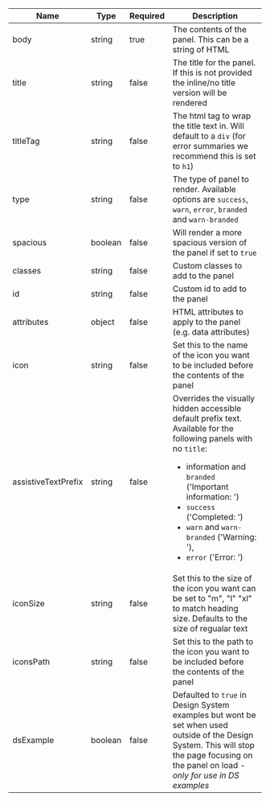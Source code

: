 | Name                | Type    | Required | Description                                                                                                                                                                                                                                                                                           |
| ------------------- | ------- | -------- | ----------------------------------------------------------------------------------------------------------------------------------------------------------------------------------------------------------------------------------------------------------------------------------------------------- |
| body                | string  | true     | The contents of the panel. This can be a string of HTML                                                                                                                                                                                                                                               |
| title               | string  | false    | The title for the panel. If this is not provided the inline/no title version will be rendered                                                                                                                                                                                                         |
| titleTag            | string  | false    | The html tag to wrap the title text in. Will default to a `div` (for error summaries we recommend this is set to `h1`)                                                                                                                                                                                |
| type                | string  | false    | The type of panel to render. Available options are `success`, `warn`, `error`, `branded` and `warn-branded`                                                                                                                                                                                           |
| spacious            | boolean | false    | Will render a more spacious version of the panel if set to `true`                                                                                                                                                                                                                                     |
| classes             | string  | false    | Custom classes to add to the panel                                                                                                                                                                                                                                                                    |
| id                  | string  | false    | Custom id to add to the panel                                                                                                                                                                                                                                                                         |
| attributes          | object  | false    | HTML attributes to apply to the panel (e.g. data attributes)                                                                                                                                                                                                                                          |
| icon                | string  | false    | Set this to the name of the icon you want to be included before the contents of the panel                                                                                                                                                                                                             |
| assistiveTextPrefix | string  | false    | Overrides the visually hidden accessible default prefix text. Available for the following panels with no `title`: <ul><li>information and `branded` ('Important information: ')</li><li>`success` ('Completed: ')</li><li>`warn` and `warn-branded` ('Warning: '), </li><li> `error` ('Error: ')</li> |
| iconSize            | string  | false    | Set this to the size of the icon you want can be set to "m", "l" "xl" to match heading size. Defaults to the size of regualar text                                                                                                                                                                    |
| iconsPath           | string  | false    | Set this to the path to the icon you want to be included before the contents of the panel                                                                                                                                                                                                             |
| dsExample           | boolean | false    | Defaulted to `true` in Design System examples but wont be set when used outside of the Design System. This will stop the page focusing on the panel on load - _only for use in DS examples_                                                                                                           |
